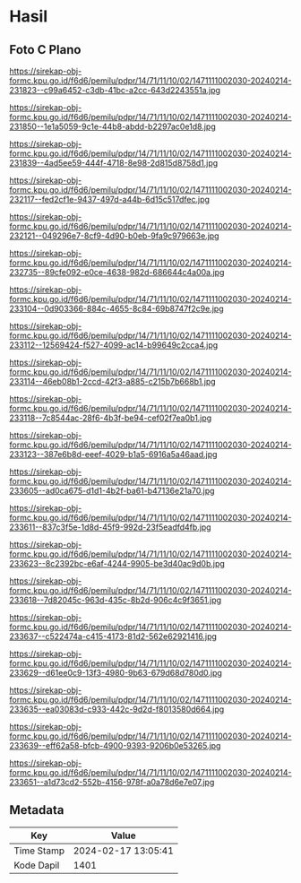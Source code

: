 # Hasil

## Foto C Plano

https://sirekap-obj-formc.kpu.go.id/f6d6/pemilu/pdpr/14/71/11/10/02/1471111002030-20240214-231823--c99a6452-c3db-41bc-a2cc-643d2243551a.jpg

https://sirekap-obj-formc.kpu.go.id/f6d6/pemilu/pdpr/14/71/11/10/02/1471111002030-20240214-231850--1e1a5059-9c1e-44b8-abdd-b2297ac0e1d8.jpg

https://sirekap-obj-formc.kpu.go.id/f6d6/pemilu/pdpr/14/71/11/10/02/1471111002030-20240214-231839--4ad5ee59-444f-4718-8e98-2d815d8758d1.jpg

https://sirekap-obj-formc.kpu.go.id/f6d6/pemilu/pdpr/14/71/11/10/02/1471111002030-20240214-232117--fed2cf1e-9437-497d-a44b-6d15c517dfec.jpg

https://sirekap-obj-formc.kpu.go.id/f6d6/pemilu/pdpr/14/71/11/10/02/1471111002030-20240214-232121--049296e7-8cf9-4d90-b0eb-9fa9c979663e.jpg

https://sirekap-obj-formc.kpu.go.id/f6d6/pemilu/pdpr/14/71/11/10/02/1471111002030-20240214-232735--89cfe092-e0ce-4638-982d-686644c4a00a.jpg

https://sirekap-obj-formc.kpu.go.id/f6d6/pemilu/pdpr/14/71/11/10/02/1471111002030-20240214-233104--0d903366-884c-4655-8c84-69b8747f2c9e.jpg

https://sirekap-obj-formc.kpu.go.id/f6d6/pemilu/pdpr/14/71/11/10/02/1471111002030-20240214-233112--12569424-f527-4099-ac14-b99649c2cca4.jpg

https://sirekap-obj-formc.kpu.go.id/f6d6/pemilu/pdpr/14/71/11/10/02/1471111002030-20240214-233114--46eb08b1-2ccd-42f3-a885-c215b7b668b1.jpg

https://sirekap-obj-formc.kpu.go.id/f6d6/pemilu/pdpr/14/71/11/10/02/1471111002030-20240214-233118--7c8544ac-28f6-4b3f-be94-cef02f7ea0b1.jpg

https://sirekap-obj-formc.kpu.go.id/f6d6/pemilu/pdpr/14/71/11/10/02/1471111002030-20240214-233123--387e6b8d-eeef-4029-b1a5-6916a5a46aad.jpg

https://sirekap-obj-formc.kpu.go.id/f6d6/pemilu/pdpr/14/71/11/10/02/1471111002030-20240214-233605--ad0ca675-d1d1-4b2f-ba61-b47136e21a70.jpg

https://sirekap-obj-formc.kpu.go.id/f6d6/pemilu/pdpr/14/71/11/10/02/1471111002030-20240214-233611--837c3f5e-1d8d-45f9-992d-23f5eadfd4fb.jpg

https://sirekap-obj-formc.kpu.go.id/f6d6/pemilu/pdpr/14/71/11/10/02/1471111002030-20240214-233623--8c2392bc-e6af-4244-9905-be3d40ac9d0b.jpg

https://sirekap-obj-formc.kpu.go.id/f6d6/pemilu/pdpr/14/71/11/10/02/1471111002030-20240214-233618--7d82045c-963d-435c-8b2d-906c4c9f3651.jpg

https://sirekap-obj-formc.kpu.go.id/f6d6/pemilu/pdpr/14/71/11/10/02/1471111002030-20240214-233637--c522474a-c415-4173-81d2-562e62921416.jpg

https://sirekap-obj-formc.kpu.go.id/f6d6/pemilu/pdpr/14/71/11/10/02/1471111002030-20240214-233629--d61ee0c9-13f3-4980-9b63-679d68d780d0.jpg

https://sirekap-obj-formc.kpu.go.id/f6d6/pemilu/pdpr/14/71/11/10/02/1471111002030-20240214-233635--ea03083d-c933-442c-9d2d-f8013580d664.jpg

https://sirekap-obj-formc.kpu.go.id/f6d6/pemilu/pdpr/14/71/11/10/02/1471111002030-20240214-233639--eff62a58-bfcb-4900-9393-9206b0e53265.jpg

https://sirekap-obj-formc.kpu.go.id/f6d6/pemilu/pdpr/14/71/11/10/02/1471111002030-20240214-233651--a1d73cd2-552b-4156-978f-a0a78d6e7e07.jpg


## Metadata

| Key        | Value               |
| ---------- | ------------------- |
| Time Stamp | 2024-02-17 13:05:41 |
| Kode Dapil | 1401                |




